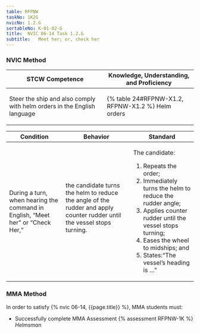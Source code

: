 ```yaml
---
table: RFPNW
taskNo: 1K2G
nvicNo: 1.2.G 
sortableNo: K-01-02-G
title:  NVIC 06-14 Task 1.2.G
subtitle:   Meet her; or, check her
---
```






### NVIC Method

<a style="display:none;" onclick="togglevisibility('nvic_methods')" >Show NVIC method.</a>

<div id='nvic_methods' class='show'>

<table>
<thead>
<tr>
<th class='forty'> STCW Competence </th>
<th class='sixty'> Knowledge, Understanding, and Proficiency </th>
</tr>
</thead>

<tbody>
<tr><td markdown='1'>

Steer the ship and also comply with helm orders in the English language

</td><td markdown='1'>

{% table 24#RFPNW-X1.2, RFPNW-X1.2 %} Helm orders

</td></tr>


</tbody>
</table>


<table>
<thead>
<tr><th class='twenty'>  Condition </th><th class='twenty'> Behavior </th><th  class='sixty'>Standard </th></tr>
</thead>
<tbody >



<tr><td markdown='1'>

During a turn, when hearing the command in English, “Meet her” or “Check Her,”

</td><td markdown='1'>

the candidate turns the helm to reduce the angle of the rudder and apply counter rudder until the vessel stops turning.

<br>

<div class="tooltip" markdown='1'>



</div>


</td><td markdown='1'>

The candidate:

1. Repeats the order;
2. Immediately turns the helm  to reduce the rudder angle;
3. Applies counter rudder until the vessel stops turning;
4. Eases the wheel to midships; and
5. States:“The vessel’s heading is ...”

</td></tr>
</tbody>
</table>
</div>


### MMA Method

In order to satisfy  {% nvic 06-14, {{page.title}}  %}, MMA students must:

* Successfully complete MMA Assessment {% assessment RFPNW-1K %} *Helmsman*